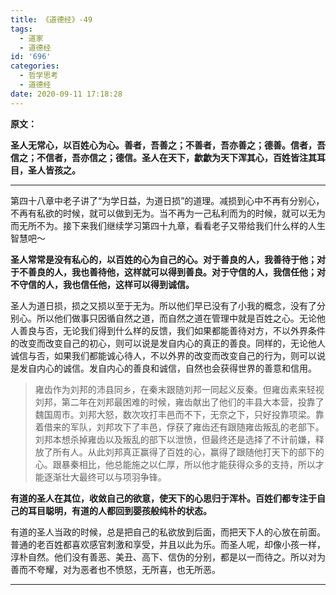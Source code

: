 ```yaml
---
title: 《道德经》-49
tags:
  - 道家
  - 道德经
id: '696'
categories:
  - 哲学思考
  - 道德经
date: 2020-09-11 17:18:28
---
```


**原文：**

**圣人无常心，以百姓心为心。善者，吾善之；不善者，吾亦善之；德善。信者，吾信之；不信者，吾亦信之；德信。圣人在天下，歙歙为天下浑其心，百姓皆注其耳目，圣人皆孩之。**
<!-- more -->
* * *

第四十八章中老子讲了“为学日益，为道日损”的道理。减损到心中不再有分别心，不再有私欲的时候，就可以做到无为。当不再为一己私利而为的时候，就可以无为而无所不为。接下来我们继续学习第四十九章，看看老子又带给我们什么样的人生智慧吧～

**圣人常常是没有私心的，以百姓的心为自己的心。对于善良的人，我善待于他；对于不善良的人，我也善待他，这样就可以得到善良。对于守信的人，我信任他；对不守信的人，我也信任他，这样可以得到诚信。**

圣人为道日损，损之又损以至于无为。所以他们早已没有了小我的概念，没有了分别心。所以他们做事只因循自然之道，而自然之道在管理中就是百姓之心。无论他人善良与否，无论我们得到什么样的反馈，我们如果都能善待对方，不以外界条件的改变而改变自己的初心，则可以说是发自内心的真正的善良。同样的，无论他人诚信与否，如果我们都能诚心待人，不以外界的改变而改变自己的行为，则可以说是发自内心的诚信。发自内心的善良和诚信，自然也会获得世界的善意和信用。

> 雍齿作为刘邦的沛县同乡，在秦末跟随刘邦一同起义反秦。但雍齿素来轻视刘邦，第二年在刘邦最困难的时候，雍齿献出了他们的丰县大本营，投靠了魏国周市。刘邦大怒，数次攻打丰邑而不下，无奈之下，只好投靠项梁。靠着借来的军队，刘邦攻下了丰邑，俘获了雍齿还有跟随雍齿叛乱的老部下。刘邦本想杀掉雍齿以及叛乱的部下以泄愤，但最终还是选择了不计前嫌，释放了所有人。从此刘邦真正赢得了百姓的心，赢得了跟随他打天下的部下的心。跟暴秦相比，他总能施之以仁厚，所以他才能获得众多的支持，所以才能逐渐壮大最终可以与项羽争锋。

**有道的圣人在其位，收敛自己的欲意，使天下的心思归于浑朴。百姓们都专注于自己的耳目聪明，有道的人都回到婴孩般纯朴的状态。**

有道的圣人当政的时候，总是把自己的私欲放到后面，而把天下人的心放在前面。普通的老百姓都喜欢感官刺激和享受，并且以此为乐。而圣人呢，却像小孩一样，淳朴自然。他们没有善恶、美丑、高下、信伪的分别，都是以一而待之。所以对为善而不夸耀，对为恶者也不愤怒，无所喜，也无所恶。

* * *

